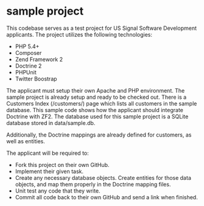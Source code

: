 sample project
======

This codebase serves as a test project for US Signal Software Development applicants. The project utilizes the following technologies: 

* PHP 5.4+
* Composer
* Zend Framework 2
* Doctrine 2
* PHPUnit
* Twitter Boostrap

The applicant must setup their own Apache and PHP environment. The sample project is already setup and ready to be checked out. There is a Customers Index (/customers/) page which lists all customers in the sample database. This sample code shows how the applicant should integrate Doctrine with ZF2. The database used for this sample project is a SQLite database stored in data/sample.db.

Additionally, the Doctrine mappings are already defined for customers, as well as entities. 

The applicant will be required to: 

* Fork this project on their own GitHub. 
* Implement their given task.
* Create any necessary database objects. Create entities for those data objects, and map them properly in the Doctrine mapping files. 
* Unit test any code that they write. 
* Commit all code back to their own GitHub and send a link when finished.
